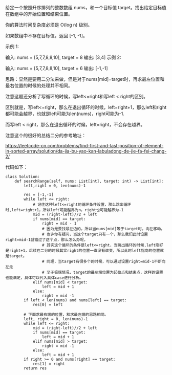 给定一个按照升序排列的整数数组 nums，和一个目标值 target。找出给定目标值在数组中的开始位置和结束位置。

你的算法时间复杂度必须是 O(log n) 级别。

如果数组中不存在目标值，返回 [-1, -1]。

示例 1:

输入: nums = [5,7,7,8,8,10], target = 8
输出: [3,4]
示例 2:

输入: nums = [5,7,7,8,8,10], target = 6
输出: [-1,-1]


思路：显然是要用二分法来做，但是对于nums[mid]=target时，再求最左位置和最右位置的时候的处理并不相同。

注意这题还分析了写循环的时候，写left<=right和写left < right的区别。

区别就是，写left<=right，那么在退出循环的时候，left=right+1，那么left和right都可能会越界，也就是left可能为len(nums)，right可能为-1.

而写left < right，那么在退出循环的时候，left=right，不会存在越界。

注意这个的很好的总结二分的参考地址：

https://leetcode-cn.com/problems/find-first-and-last-position-of-element-in-sorted-array/solution/da-jia-bu-yao-kan-labuladong-de-jie-fa-fei-chang-2/


代码如下：
```
class Solution:
    def searchRange(self, nums: List[int], target: int) -> List[int]:
        left,right = 0, len(nums)-1

        res = [-1,-1]
        while left <= right:
            # 记住这种left<=right的循环条件设置，那么跳出循环时,left=right+1，所以left可能越界为n，right也可能越界为-1
            mid = (right-left)//2 + left
            if nums[mid] == target:
                right = mid - 1
                # 因为是要找最左边的，所以当nums[mid]等于target时，向左移动。
                # 也许你有疑问，当这个target只有一个，那么我们此时设置right=mid-1就错过了这个点，那么怎么办呢，
                # 其实这个循环的条件是left<=right，当跳出循环的时候,left刚好是right+1，后续在二分的时候其实right的位置一直没有改变，所以此时left指向的位置就是target。
                # 同理，当target有很多个的时候，可以通过设置right=mid-1不断向左走
                # 至于极端情况，target的最左端位置为起始点和结束点，这样的设置也能满足，具体可以代入具体case进行分析。
            elif nums[mid] < target:
                left = mid + 1
            else:
                right = mid -1
        if left < len(nums) and nums[left] == target:
            res[0] = left

        # 下面求最右端的位置，和求最左端的思路相同。
        left, right = 0, len(nums)-1
        while left <= right:
            mid = (right-left)//2 + left
            if nums[mid] == target:
                left = mid + 1
            elif nums[mid] > target:
                right = mid -1
            else:
                left = mid + 1
        if right >= 0 and nums[right] == target:
            res[1] = right
        return res
```
